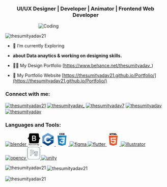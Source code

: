 <h3 align="center">UI/UX Designer | Developer | Animator | Frontend Web Developer</h3>
<img align="right" alt="Coding" width = "400" src="https://user-images.githubusercontent.com/74038190/225813708-98b745f2-7d22-48cf-9150-083f1b00d6c9.gif"><br>
<p align="left"> <img src="https://komarev.com/ghpvc/?username=thesumityadav21&label=Profile%20views&color=0e75b6&style=flat" alt="thesumityadav21" /> </p>

- 🌱 I’m currently Exploring
- **about Data anaytics & working on designing skills.**

- 👨‍💻 My Design Portfolio [https://www.behance.net/thesumityadav_)

- 📝 My Portfolio Website [https://thesumityadav21.github.io/Portfolio/](https://thesumityadav21.github.io/Portfolio/)


<h3 align="left">Connect with me:</h3>
<p align="left">
<a href="https://linkedin.com/in/thesumityadav21" target="blank"><img align="center" src="https://raw.githubusercontent.com/rahuldkjain/github-profile-readme-generator/master/src/images/icons/Social/linked-in-alt.svg" alt="thesumityadav21" height="30" width="40" /></a>
<a href="https://instagram.com/thesumityadav_" target="blank"><img align="center" src="https://raw.githubusercontent.com/rahuldkjain/github-profile-readme-generator/master/src/images/icons/Social/instagram.svg" alt="thesumityadav_" height="30" width="40" /></a>
<a href="https://www.codechef.com/users/thesumityadav7" target="blank"><img align="center" src="https://cdn.jsdelivr.net/npm/simple-icons@3.1.0/icons/codechef.svg" alt="thesumityadav7" height="30" width="40" /></a>
<a href="https://www.leetcode.com/thesumityadav" target="blank"><img align="center" src="https://raw.githubusercontent.com/rahuldkjain/github-profile-readme-generator/master/src/images/icons/Social/leet-code.svg" alt="thesumityadav" height="30" width="40" /></a>
<a href="https://auth.geeksforgeeks.org/user/thesumityadav" target="blank"><img align="center" src="https://raw.githubusercontent.com/rahuldkjain/github-profile-readme-generator/master/src/images/icons/Social/geeks-for-geeks.svg" alt="thesumityadav" height="30" width="40" /></a>
</p>

<h3 align="left">Languages and Tools:</h3>
<p align="left"> <a href="https://www.blender.org/" target="_blank" rel="noreferrer"> <img src="https://download.blender.org/branding/community/blender_community_badge_white.svg" alt="blender" width="40" height="40"/> </a> <a href="https://getbootstrap.com" target="_blank" rel="noreferrer"> <img src="https://raw.githubusercontent.com/devicons/devicon/master/icons/bootstrap/bootstrap-plain-wordmark.svg" alt="bootstrap" width="40" height="40"/> </a> <a href="https://www.w3schools.com/cpp/" target="_blank" rel="noreferrer"> <img src="https://raw.githubusercontent.com/devicons/devicon/master/icons/cplusplus/cplusplus-original.svg" alt="cplusplus" width="40" height="40"/> </a> <a href="https://www.w3schools.com/css/" target="_blank" rel="noreferrer"> <img src="https://raw.githubusercontent.com/devicons/devicon/master/icons/css3/css3-original-wordmark.svg" alt="css3" width="40" height="40"/> </a> <a href="https://www.figma.com/" target="_blank" rel="noreferrer"> <img src="https://www.vectorlogo.zone/logos/figma/figma-icon.svg" alt="figma" width="40" height="40"/> </a> <a href="https://flutter.dev" target="_blank" rel="noreferrer"> <img src="https://www.vectorlogo.zone/logos/flutterio/flutterio-icon.svg" alt="flutter" width="40" height="40"/> </a> <a href="https://www.w3.org/html/" target="_blank" rel="noreferrer"> <img src="https://raw.githubusercontent.com/devicons/devicon/master/icons/html5/html5-original-wordmark.svg" alt="html5" width="40" height="40"/> </a> <a href="https://www.adobe.com/in/products/illustrator.html" target="_blank" rel="noreferrer"> <img src="https://www.vectorlogo.zone/logos/adobe_illustrator/adobe_illustrator-icon.svg" alt="illustrator" width="40" height="40"/> </a> <a href="https://opencv.org/" target="_blank" rel="noreferrer"> <img src="https://www.vectorlogo.zone/logos/opencv/opencv-icon.svg" alt="opencv" width="40" height="40"/> </a> <a href="https://www.photoshop.com/en" target="_blank" rel="noreferrer"> <img src="https://raw.githubusercontent.com/devicons/devicon/master/icons/photoshop/photoshop-line.svg" alt="photoshop" width="40" height="40"/> </a> <a href="https://unity.com/" target="_blank" rel="noreferrer"> <img src="https://www.vectorlogo.zone/logos/unity3d/unity3d-icon.svg" alt="unity" width="40" height="40"/> </a> </p>

<p><img align="left" src="https://github-readme-stats.vercel.app/api/top-langs?username=thesumityadav21&show_icons=true&locale=en&layout=compact" alt="thesumityadav21" /></p>

<p>&nbsp;<img align="center" src="https://github-readme-stats.vercel.app/api?username=thesumityadav21&show_icons=true&locale=en" alt="thesumityadav21" /></p>

<p><img align="center" src="https://github-readme-streak-stats.herokuapp.com/?user=thesumityadav21&" alt="thesumityadav21" /></p>

